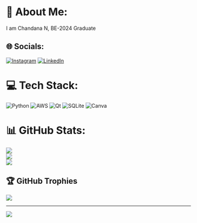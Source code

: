 # 💫 About Me:
I am Chandana N, BE-2024 Graduate


## 🌐 Socials:
[![Instagram](https://img.shields.io/badge/Instagram-%23E4405F.svg?logo=Instagram&logoColor=white)](https://instagram.com/chanduuuu_25) [![LinkedIn](https://img.shields.io/badge/LinkedIn-%230077B5.svg?logo=linkedin&logoColor=white)](https://linkedin.com/in/chandana-n-233155214) 

# 💻 Tech Stack:
![Python](https://img.shields.io/badge/python-3670A0?style=flat&logo=python&logoColor=ffdd54) ![AWS](https://img.shields.io/badge/AWS-%23FF9900.svg?style=flat&logo=amazon-aws&logoColor=white) ![Qt](https://img.shields.io/badge/Qt-%23217346.svg?style=flat&logo=Qt&logoColor=white) ![SQLite](https://img.shields.io/badge/sqlite-%2307405e.svg?style=flat&logo=sqlite&logoColor=white) ![Canva](https://img.shields.io/badge/Canva-%2300C4CC.svg?style=flat&logo=Canva&logoColor=white)
# 📊 GitHub Stats:
![](https://github-readme-stats.vercel.app/api?username=Chandana2504&theme=tokyonight&hide_border=false&include_all_commits=false&count_private=false)<br/>
![](https://github-readme-streak-stats.herokuapp.com/?user=Chandana2504&theme=tokyonight&hide_border=false)<br/>
![](https://github-readme-stats.vercel.app/api/top-langs/?username=Chandana2504&theme=tokyonight&hide_border=false&include_all_commits=false&count_private=false&layout=compact)

## 🏆 GitHub Trophies
![](https://github-profile-trophy.vercel.app/?username=Chandana2504&theme=radical&no-frame=false&no-bg=true&margin-w=4)

---
[![](https://visitcount.itsvg.in/api?id=Chandana2504&icon=0&color=1)](https://visitcount.itsvg.in)

<!-- Proudly created with GPRM ( https://gprm.itsvg.in ) -->
